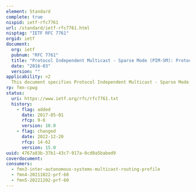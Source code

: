 ```yaml
---
element: Standard
complete: true
nispid: ietf-rfc7761
url: /standard/ietf-rfc7761.html
nisptag: "IETF RFC 7761"
orgid: ietf
document:
  org: ietf
  pubnum: "RFC 7761"
  title: "Protocol Independent Multicast - Sparse Mode (PIM-SM): Protocol Specification (Revised)"
  date: "2016-03"
  version: ""
applicability: >2
  This document specifies Protocol Independent Multicast - Sparse Mode (PIM-SM). PIM-SM is a multicast routing protocol that can use the underlying unicast routing information base or a separate multicast-capable routing information base. It builds unidirectional shared trees rooted at a Rendezvous Point (RP) per group, and it optionally creates shortest-path trees per source.
rp: fmn-cpwg
status:
  uri: https://www.ietf.org/rfc/rfc7761.txt
  history: 
    - flag: added
      date: 2017-05-01
      rfcp: 9-6
      version: 10.0
    - flag: changed
      date: 2022-12-20
      rfcp: 14-62
      version: 15.0
uuid: 4767a83b-37b1-43c7-917a-0cd0a5babed9
coverdocument:
consumers:
  - fmn3-inter-autonomous-systems-multicast-routing-profile
  - fmn4-20211022-prf-60
  - fmn5-20221202-prf-60
---
```

